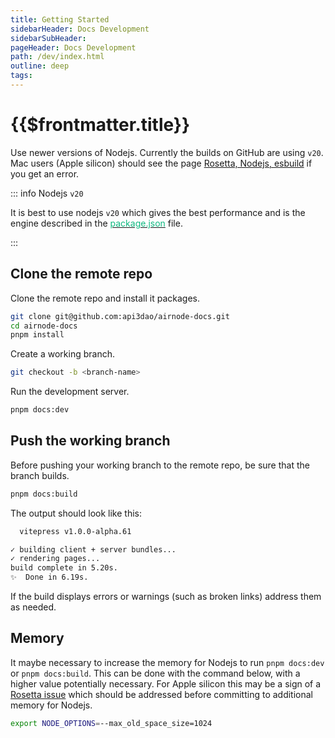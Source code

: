 ```yaml
---
title: Getting Started
sidebarHeader: Docs Development
sidebarSubHeader:
pageHeader: Docs Development
path: /dev/index.html
outline: deep
tags:
---
```


<PageHeader/>

# {{$frontmatter.title}}

Use newer versions of Nodejs. Currently the builds on GitHub are using `v20`.
Mac users (Apple silicon) should see the page
[Rosetta, Nodejs, esbuild](/dev/rosetta.md) if you get an error.

::: info Nodejs `v20`

It is best to use nodejs `v20` which gives the best performance and is the
engine described in the
[<span style="color:rgb(16, 185, 129);">package.json</span>](https://github.com/api3dao/airnode-docs/blob/main/package.json)
file.

:::

## Clone the remote repo

Clone the remote repo and install it packages.

```sh
git clone git@github.com:api3dao/airnode-docs.git
cd airnode-docs
pnpm install
```

Create a working branch.

```sh
git checkout -b <branch-name>
```

Run the development server.

```sh
pnpm docs:dev
```

## Push the working branch

Before pushing your working branch to the remote repo, be sure that the branch
builds.

```sh
pnpm docs:build
```

The output should look like this:

```sh
  vitepress v1.0.0-alpha.61

✓ building client + server bundles...
✓ rendering pages...
build complete in 5.20s.
✨  Done in 6.19s.
```

If the build displays errors or warnings (such as broken links) address them as
needed.

## Memory

It maybe necessary to increase the memory for Nodejs to run `pnpm docs:dev` or
`pnpm docs:build`. This can be done with the command below, with a higher value
potentially necessary. For Apple silicon this may be a sign of a
[Rosetta issue](/dev/rosetta.md) which should be addressed before committing to
additional memory for Nodejs.

```sh
export NODE_OPTIONS=--max_old_space_size=1024
```

